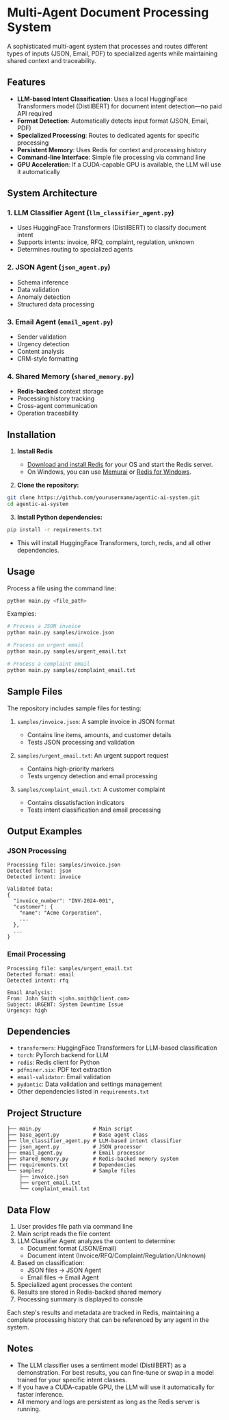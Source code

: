# Multi-Agent Document Processing System

A sophisticated multi-agent system that processes and routes different types of inputs (JSON, Email, PDF) to specialized agents while maintaining shared context and traceability.

## Features

- **LLM-based Intent Classification**: Uses a local HuggingFace Transformers model (DistilBERT) for document intent detection—no paid API required
- **Format Detection**: Automatically detects input format (JSON, Email, PDF)
- **Specialized Processing**: Routes to dedicated agents for specific processing
- **Persistent Memory**: Uses Redis for context and processing history
- **Command-line Interface**: Simple file processing via command line
- **GPU Acceleration**: If a CUDA-capable GPU is available, the LLM will use it automatically

## System Architecture

### 1. LLM Classifier Agent (`llm_classifier_agent.py`)
- Uses HuggingFace Transformers (DistilBERT) to classify document intent
- Supports intents: invoice, RFQ, complaint, regulation, unknown
- Determines routing to specialized agents

### 2. JSON Agent (`json_agent.py`)
- Schema inference
- Data validation
- Anomaly detection
- Structured data processing

### 3. Email Agent (`email_agent.py`)
- Sender validation
- Urgency detection
- Content analysis
- CRM-style formatting

### 4. Shared Memory (`shared_memory.py`)
- **Redis-backed** context storage
- Processing history tracking
- Cross-agent communication
- Operation traceability

## Installation

1. **Install Redis**
   - [Download and install Redis](https://redis.io/download) for your OS and start the Redis server.
   - On Windows, you can use [Memurai](https://www.memurai.com/) or [Redis for Windows](https://github.com/microsoftarchive/redis/releases).

2. **Clone the repository:**
```bash
git clone https://github.com/yourusername/agentic-ai-system.git
cd agentic-ai-system
```

3. **Install Python dependencies:**
```bash
pip install -r requirements.txt
```

   - This will install HuggingFace Transformers, torch, redis, and all other dependencies.

## Usage

Process a file using the command line:
```bash
python main.py <file_path>
```

Examples:
```bash
# Process a JSON invoice
python main.py samples/invoice.json

# Process an urgent email
python main.py samples/urgent_email.txt

# Process a complaint email
python main.py samples/complaint_email.txt
```

## Sample Files

The repository includes sample files for testing:

1. `samples/invoice.json`: A sample invoice in JSON format
   - Contains line items, amounts, and customer details
   - Tests JSON processing and validation

2. `samples/urgent_email.txt`: An urgent support request
   - Contains high-priority markers
   - Tests urgency detection and email processing

3. `samples/complaint_email.txt`: A customer complaint
   - Contains dissatisfaction indicators
   - Tests intent classification and email processing

## Output Examples

### JSON Processing
```
Processing file: samples/invoice.json
Detected format: json
Detected intent: invoice

Validated Data:
{
  "invoice_number": "INV-2024-001",
  "customer": {
    "name": "Acme Corporation",
    ...
  },
  ...
}
```

### Email Processing
```
Processing file: samples/urgent_email.txt
Detected format: email
Detected intent: rfq

Email Analysis:
From: John Smith <john.smith@client.com>
Subject: URGENT: System Downtime Issue
Urgency: high
```

## Dependencies

- `transformers`: HuggingFace Transformers for LLM-based classification
- `torch`: PyTorch backend for LLM
- `redis`: Redis client for Python
- `pdfminer.six`: PDF text extraction
- `email-validator`: Email validation
- `pydantic`: Data validation and settings management
- Other dependencies listed in `requirements.txt`

## Project Structure
```
├── main.py                 # Main script
├── base_agent.py           # Base agent class
├── llm_classifier_agent.py # LLM-based intent classifier
├── json_agent.py           # JSON processor
├── email_agent.py          # Email processor
├── shared_memory.py        # Redis-backed memory system
├── requirements.txt        # Dependencies
└── samples/                # Sample files
    ├── invoice.json
    ├── urgent_email.txt
    └── complaint_email.txt
```

## Data Flow

1. User provides file path via command line
2. Main script reads the file content
3. LLM Classifier Agent analyzes the content to determine:
   - Document format (JSON/Email)
   - Document intent (Invoice/RFQ/Complaint/Regulation/Unknown)
4. Based on classification:
   - JSON files → JSON Agent
   - Email files → Email Agent
5. Specialized agent processes the content
6. Results are stored in Redis-backed shared memory
7. Processing summary is displayed to console

Each step's results and metadata are tracked in Redis, maintaining a complete processing history that can be referenced by any agent in the system.

## Notes
- The LLM classifier uses a sentiment model (DistilBERT) as a demonstration. For best results, you can fine-tune or swap in a model trained for your specific intent classes.
- If you have a CUDA-capable GPU, the LLM will use it automatically for faster inference.
- All memory and logs are persistent as long as the Redis server is running. 